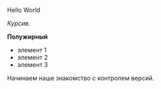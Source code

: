 Hello World

*Курсив.*

**Полужирный**

* элемент 1
* элемент 2
* элемент 3



Начинаем наше знакомство с контролем версий.